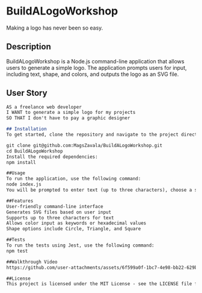 # BuildALogoWorkshop
Making a logo has never been so easy.

## Description
BuildALogoWorkshop is a Node.js command-line application that allows users to generate a simple logo. The application prompts users for input, including text, shape, and colors, and outputs the logo as an SVG file.

## User Story
```md
AS a freelance web developer  
I WANT to generate a simple logo for my projects  
SO THAT I don't have to pay a graphic designer

## Installation
To get started, clone the repository and navigate to the project directory:

git clone git@github.com:MagsZavala/BuildALogoWorkshop.git
cd BuildALogoWorkshop
Install the required dependencies:
npm install

##Usage
To run the application, use the following command:
node index.js
You will be prompted to enter text (up to three characters), choose a shape (circle, triangle, or square), and select colors for the text and shape. Once all inputs are provided, the application generates an SVG file named logo.svg.

##Features
User-friendly command-line interface
Generates SVG files based on user input
Supports up to three characters for text
Allows color input as keywords or hexadecimal values
Shape options include Circle, Triangle, and Square

##Tests
To run the tests using Jest, use the following command:
npm test

##Walkthrough Video
https://github.com/user-attachments/assets/6f599a0f-1bc7-4e98-bb22-629b68e20011

##License
This project is licensed under the MIT License - see the LICENSE file for details.
